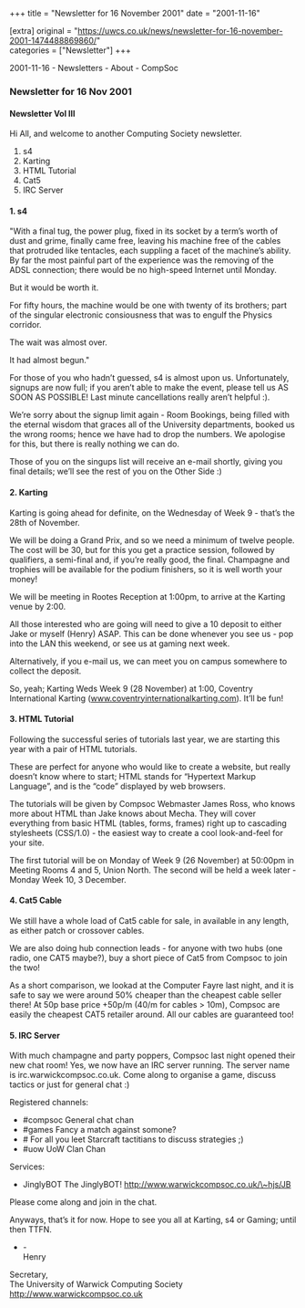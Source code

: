 +++
title = "Newsletter for 16 November 2001"
date = "2001-11-16"

[extra]
original = "https://uwcs.co.uk/news/newsletter-for-16-november-2001-1474488869860/"    
categories = ["Newsletter"]
+++

2001-11-16 - Newsletters - About - CompSoc

### Newsletter for 16 Nov 2001

#### Newsletter Vol III

Hi All, and welcome to another Computing Society newsletter.

1.  s4
2.  Karting
3.  HTML Tutorial
4.  Cat5
5.  IRC Server

#### 1\. s4

"With a final tug, the power plug, fixed in its socket by a term’s worth of dust and grime, finally came free, leaving his machine free of the cables that protruded like tentacles, each suppling a facet of the machine’s ability. By far the most painful part of the experience was the removing of the ADSL connection; there would be no high-speed Internet until Monday.

But it would be worth it.

For fifty hours, the machine would be one with twenty of its brothers; part of the singular electronic consiousness that was to engulf the Physics corridor.

The wait was almost over.

It had almost begun."

For those of you who hadn’t guessed, s4 is almost upon us. Unfortunately, signups are now full; if you aren’t able to make the event, please tell us AS SOON AS POSSIBLE\! Last minute cancellations really aren’t helpful :).

We’re sorry about the signup limit again - Room Bookings, being filled with the eternal wisdom that graces all of the University departments, booked us the wrong rooms; hence we have had to drop the numbers. We apologise for this, but there is really nothing we can do.

Those of you on the singups list will receive an e-mail shortly, giving you final details; we’ll see the rest of you on the Other Side :)

#### 2\. Karting

Karting is going ahead for definite, on the Wednesday of Week 9 - that’s the 28th of November.

We will be doing a Grand Prix, and so we need a minimum of twelve people. The cost will be 30, but for this you get a practice session, followed by qualifiers, a semi-final and, if you’re really good, the final. Champagne and trophies will be available for the podium finishers, so it is well worth your money\!

We will be meeting in Rootes Reception at 1:00pm, to arrive at the Karting venue by 2:00.

All those interested who are going will need to give a 10 deposit to either Jake or myself (Henry) ASAP. This can be done whenever you see us - pop into the LAN this weekend, or see us at gaming next week.

Alternatively, if you e-mail us, we can meet you on campus somewhere to collect the deposit.

So, yeah; Karting Weds Week 9 (28 November) at 1:00, Coventry International Karting (www.coventryinternationalkarting.com). It’ll be fun\!

#### 3\. HTML Tutorial

Following the successful series of tutorials last year, we are starting this year with a pair of HTML tutorials.

These are perfect for anyone who would like to create a website, but really doesn’t know where to start; HTML stands for “Hypertext Markup Language”, and is the “code” displayed by web browsers.

The tutorials will be given by Compsoc Webmaster James Ross, who knows more about HTML than Jake knows about Mecha. They will cover everything from basic HTML (tables, forms, frames) right up to cascading stylesheets (CSS/1.0) - the easiest way to create a cool look-and-feel for your site.

The first tutorial will be on Monday of Week 9 (26 November) at 50:00pm in Meeting Rooms 4 and 5, Union North. The second will be held a week later - Monday Week 10, 3 December.

#### 4\. Cat5 Cable

We still have a whole load of Cat5 cable for sale, in available in any length, as either patch or crossover cables.

We are also doing hub connection leads - for anyone with two hubs (one radio, one CAT5 maybe?), buy a short piece of Cat5 from Compsoc to join the two\!

As a short comparison, we lookad at the Computer Fayre last night, and it is safe to say we were around 50% cheaper than the cheapest cable seller there\! At 50p base price +50p/m (40/m for cables \> 10m), Compsoc are easily the cheapest CAT5 retailer around. All our cables are guaranteed too\!

#### 5\. IRC Server

With much champagne and party poppers, Compsoc last night opened their new chat room\! Yes, we now have an IRC server running. The server name is irc.warwickcompsoc.co.uk. Come along to organise a game, discuss tactics or just for general chat :)

Registered channels:

  - \#compsoc General chat chan
  - \#games Fancy a match against somone?
  - \# For all you leet Starcraft tactitians to discuss strategies ;)
  - \#uow UoW Clan Chan

Services:

  - JinglyBOT The JinglyBOT\! http://www.warwickcompsoc.co.uk/\~hjs/JB

Please come along and join in the chat.

Anyways, that’s it for now. Hope to see you all at Karting, s4 or Gaming; until then TTFN.

  - \-  
    Henry

Secretary,  
The University of Warwick Computing Society  
http://www.warwickcompsoc.co.uk
